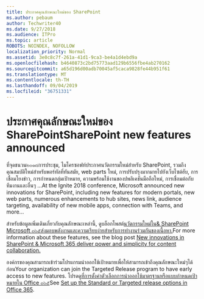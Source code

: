```yaml
---
title: ประกาศคุณลักษณะใหม่ของ SharePoint
ms.author: pebaum
author: Techwriter40
ms.date: 9/27/2018
ms.audience: ITPro
ms.topic: article
ROBOTS: NOINDEX, NOFOLLOW
localization_priority: Normal
ms.assetid: 3e0c8c7f-261a-41d1-9ca3-be4a1d4ebd9a
ms.openlocfilehash: b4640873c2bd75773aad129b6556fbe4ab270162
ms.sourcegitcommit: a65d196d00adb70045af5caca9828fe44b951f61
ms.translationtype: MT
ms.contentlocale: th-TH
ms.lasthandoff: 09/04/2019
ms.locfileid: "36751331"
---
```

# <a name="sharepoint-new-features-announced"></a><span data-ttu-id="18457-102">ประกาศคุณลักษณะใหม่ของ SharePoint</span><span class="sxs-lookup"><span data-stu-id="18457-102">SharePoint new features announced</span></span>

<span data-ttu-id="18457-103">ที่จุดชนวน๒๐๑๘การประชุม, ไมโครซอฟท์ประกาศนวัตกรรมใหม่สำหรับ SharePoint, รวมถึงคุณสมบัติใหม่สำหรับพอร์ทัลที่ทันสมัย, web parts ใหม่, การปรับปรุงมากมายไปยังเว็บไซต์ฮับ, การเชื่อมโยงข่าว, การกำหนดกลุ่มเป้าหมาย, ความพร้อมใช้งานของปพลิเคชันมือถือใหม่, การเชื่อมต่อกับ ทีมงานและอื่นๆ ...</span><span class="sxs-lookup"><span data-stu-id="18457-103">At the Ignite 2018 conference, Microsoft announced new innovations for SharePoint, including new features for modern portals, new web parts, numerous enhancements to hub sites, news link, audience targeting, availability of new mobile apps, connection with Teams, and more...</span></span>
  
<span data-ttu-id="18457-104">สำหรับข้อมูลเพิ่มเติมเกี่ยวกับคุณลักษณะเหล่านี้, ดูบล็อกโพสต์[นวัตกรรมใหม่ใน&amp; SharePoint Microsoft ๓๖๕ส่งมอบพลังงานและความเรียบง่ายสำหรับการทำงานร่วมกันของเนื้อหา.](https://go.microsoft.com/fwlink/?linkid=2026502)</span><span class="sxs-lookup"><span data-stu-id="18457-104">For more information about these features, see the blog post [New innovations in SharePoint &amp; Microsoft 365 deliver power and simplicity for content collaboration.](https://go.microsoft.com/fwlink/?linkid=2026502)</span></span>
  
<span data-ttu-id="18457-105">องค์กรของคุณสามารถเข้าร่วมโปรแกรมนำออกใช้เป้าหมายเพื่อให้สามารถเข้าถึงคุณลักษณะใหม่ๆได้ก่อน</span><span class="sxs-lookup"><span data-stu-id="18457-105">Your organization can join the Targeted Release program to have early access to new features.</span></span> <span data-ttu-id="18457-106">โปรดดู[ที่การตั้งค่าตัวเลือกการนำออกใช้มาตรฐานหรือแบบกำหนดเป้าหมายใน Office ๓๖๕](https://docs.microsoft.com/office365/admin/manage/release-options-in-office-365)</span><span class="sxs-lookup"><span data-stu-id="18457-106">See [Set up the Standard or Targeted release options in Office 365](https://docs.microsoft.com/office365/admin/manage/release-options-in-office-365).</span></span>
